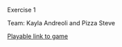 Exercise 1

Team: Kayla Andreoli and Pizza Steve

[Playable link to game](https://starishsky.github.io/game615-spring2023/exercises/exercise01/play)
